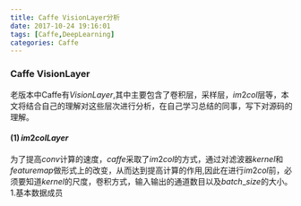 ```yaml
---
title: Caffe VisionLayer分析
date: 2017-10-24 19:16:01
tags: [Caffe,DeepLearning]
categories: Caffe
---
```


### Caffe VisionLayer
  老版本中Caffe有$VisionLayer$,其中主要包含了卷积层，采样层，$im2col$层等，本文将结合自己的理解对这些层次进行分析，在自己学习总结的同事，写下对源码的理解。

<!--more-->
#### $(1) \, im2colLayer$
  为了提高$conv$计算的速度，$caffe$采取了$im2col$的方式，通过对滤波器$kernel$和$feature map$做形式上的改变，从而达到提高计算的作用,因此在进行$im2col$前，必须要知道$kernel$的尺度，卷积方式，输入输出的通道数目以及$batch\_size$的大小。
1.基本数据成员
